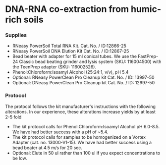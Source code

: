 
# DNA-RNA co-extraction from humic-rich soils

### Supplies
  * RNeasy PowerSoil Total RNA Kit. Cat. No. / ID:12866-25
  * RNeasy PowerSoil DNA Elution Kit Cat. No. / ID:12867-25
  * Bead beater with adapter for 15 ml conical tubes. We use the FastPrep-24 Classic bead beating grinder and lysis system (SKU: 116004500) with the TeenPrep adapter (SKU: 116002526). 
  * Phenol:Chloroform:Isoamyl Alcohol (25:24:1, v/v), pH 5.4
  * Optional: RNeasy PowerClean Pro Cleanup kit Cat. No. / ID: 13997-50
  * Optional: DNeasy PowerClean Pro Cleanup kit Cat. No. / ID: 12997-50

### Protocol

The protocol follows the kit manufacturer's instructions with the following alterations. In our experience, these alterations increase yields by at least 2-5 fold
  * The kit protocol calls for Phenol:Chloroform:Isoamyl Alcohol pH 6.0-8.5. We have had better success with a pH of ~5.4. 
  * The kit protocol calls for samples to be homogenized on a Vortex Adapter (cat. no. 13000-V1-15). We have had better success using a bead beater at 4.5 m/s for 20 sec. 
  * Optional: Elute in 50 ul rather than 100 ul if you expect concentrations to be low. 
